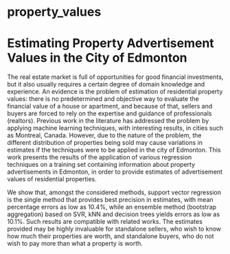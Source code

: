 # property_values
<h1>Estimating Property Advertisement Values in the City of Edmonton</h1>


The real estate market is full of opportunities for good financial investments, but it also usually requires a certain degree of domain knowledge and experience. An evidence is the problem of estimation of residential property values: there is no predetermined and objective way to evaluate the financial value of a house or apartment, and because of that, sellers and buyers are forced to rely on the expertise and guidance of professionals (realtors). Previous work in the literature has addressed the problem by applying machine learning techniques, with interesting results, in cities such as Montreal, Canada. However, due to the nature of the problem, the different distribution of properties being sold may cause variations in estimates if the techniques were to be applied in the city of Edmonton. This work presents the results of the application of various regression techniques on a training set containing information about property advertisements in Edmonton, in order to provide estimates of advertisement values of residential properties. 

We show that, amongst the considered methods, support vector regression is the single method that provides best precision in estimates, with mean percentage errors as low as 10.4%, while an ensemble method (bootstrap aggregation) based on SVR, kNN and decision trees yields errors as low as 10.1%. Such results are compatible with related works. The estimates provided may be highly invaluable for standalone sellers, who wish to know how much their properties are worth, and standalone buyers, who do not wish to pay more than what a property is worth.
